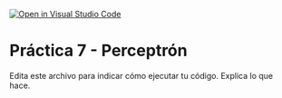 [![Open in Visual Studio Code](https://classroom.github.com/assets/open-in-vscode-f059dc9a6f8d3a56e377f745f24479a46679e63a5d9fe6f495e02850cd0d8118.svg)](https://classroom.github.com/online_ide?assignment_repo_id=6459005&assignment_repo_type=AssignmentRepo)
# Práctica 7 - Perceptrón

Edita este archivo para indicar cómo ejecutar tu código.  Explica lo que hace.
